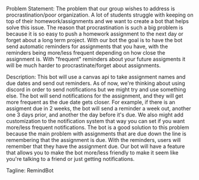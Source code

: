 Problem Statement:
The problem that our group wishes to address is procrastination/poor organization. A lot of students struggle with keeping on top of their homework/assignments and we want to create a bot that helps solve this issue. The reason that procrastination is such a big problem is because it is so easy to push a homework assignment to the next day or forget about a long term project. With our bot the goal is to have the bot send automatic reminders for assignments that you have, with the reminders being more/less frequent depending on how close the assignment is. With "frequent" reminders about your future assigments it will be much harder to procrastinate/forget about assignments.

Description:
This bot will use a canvas api to take assignment names and due dates and send out reminders. As of now, we're thinking about using discord in order to send notifications but we might try and use something else. The bot will send notifications for the assignment, and they will get more frequent as the due date gets closer. For example, if there is an assigment due in 2 weeks, the bot will send a reminder a week out, another one 3 days prior, and another the day before it's due. We also might add customization to the notification system that way you can set if you want more/less frequent notifications. The bot is a good solution to this problem because the main problem with assignments that are due down the line is remembering that the assignment is due. With the reminders, users will remember that they have the assignment due. Our bot will have a feature that allows you to make the bot more/less friendly to make it seem like you're talking to a friend or just getting notifications.

Tagline: RemindBot
